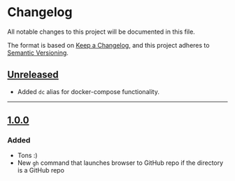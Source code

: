 # Changelog

All notable changes to this project will be documented in this file.

The format is based on [Keep a Changelog](https://keepachangelog.com/en/1.0.0/),
and this project adheres to [Semantic Versioning](https://semver.org/spec/v2.0.0.html).

## [Unreleased]

- Added `dc` alias for docker-compose functionality.

---

## [1.0.0]

### Added

- Tons :)
- New `gh` command that launches browser to GitHub repo if the directory is a GitHub repo

[Unreleased]: https://github.com/michaeljolley/devtools/compare/[1.0.0]...HEAD
[1.0.0]: https://github.com/michaeljolley/devtools/compare/4a9f707...[1.0.0]
